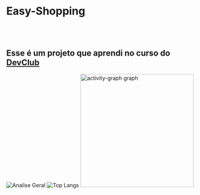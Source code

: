 <h1>Easy-Shopping</h1>
<br>
<br>
<h2>Esse é um projeto que aprendi no curso do <a href="https://rodolfomori.com.br/devclub">DevClub</a></h2>


  ![Analise Geral](https://github-readme-stats.vercel.app/api?username=fabioarpupo-cell&show_icons=true&bg_color=e4e5e9)  ![Top Langs](https://github-readme-stats.vercel.app/api/top-langs/?username=fabioarpupo-cell&layout=compact&bg_color=e4e5e9)
  <img src="https://github-readme-activity-graph.vercel.app/graph?username=fabioarpupo-cell&radius=16&theme=tokyo-day&area=true&order=5&hide_title=false&custom_title=Contribution%20Graph" height="300" alt="activity-graph graph"  />

